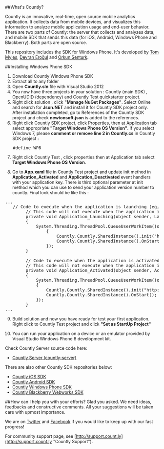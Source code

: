 ##What's Countly?

Countly is an innovative, real-time, open source mobile analytics application. 
It collects data from mobile devices, and visualizes this information to analyze 
mobile application usage and end-user behavior. There are two parts of Countly: 
the server that collects and analyzes data, and mobile SDK that sends this data 
(for iOS, Android, Windows Phone and Blackberry). Both parts are open source.

This repository includes the SDK for Windows Phone. It's developed by [Tom Myles](mailto:tom.m935@gmail.com), [Devran Eroğul](mailto:devran@gmail.com)
and [Orkun Senturk](mailto:orkun.senturk@8bitiz.com).


##Installing Windows Phone SDK

  1. Download Countly Windows Phone SDK
  2. Extract all to any folder
  3. Open **Countly.sln** file with Visual Studio 2012
  4. You now have three projects in your solution : Countly (main SDK) , OpenUDID (dependency) and Countly Test quickstarter project.
  5. Right click solution , click **"Manage NuGet Packages"**. Select Online and search for **Json.NET** and install it for Countly SDK project only. After installation completed, go to References of the Countly SDK project and check **newtonsoft.json** is added to the references.
  6. Right click Countly SDK project, click Properties, then at Application tab select appropriate **"Target Windows Phone OS Version"**. If you select Windows 7, please **comment or remove line 2 in Countly.cs** in Countly SDK project :


<pre class="prettyprint">
   #define WP8
</pre>

  7. Right click Countly Test , click properties then at Application tab select **Target Windows Phone OS Version**. 

  8. Go to **App.xaml** file in Countly Test project and update init method in **Application_Activated** and **Application_Deactivated** event handlers with your application key. There is third optional parameter at init method which you can use to send your application version number to countly. Final look should be like this :

<pre class="prettyprint">
...
   // Code to execute when the application is launching (eg, from Start)
        // This code will not execute when the application is reactivated
        private void Application_Launching(object sender, LaunchingEventArgs e)
        {
            System.Threading.ThreadPool.QueueUserWorkItem((o) =>
                {
                    Countly.Countly.SharedInstance().init("http://demo.count.ly", "YOUR_APP_KEY", "2.0");
                    Countly.Countly.SharedInstance().OnStart();
                });
        }

        // Code to execute when the application is activated (brought to foreground)
        // This code will not execute when the application is first launched
        private void Application_Activated(object sender, ActivatedEventArgs e)
        {
            System.Threading.ThreadPool.QueueUserWorkItem((o) =>
            {
                Countly.Countly.SharedInstance().init("http://demo.count.ly", "YOUR_APP_KEY", "2.0");
                Countly.Countly.SharedInstance().OnStart();
            });
        }
...
</pre>


  9. Build solution and now you have ready for test your first application. Right click to Countly Test project and click **"Set as StartUp Project"**

  10. You can run your application on a device or an emulator provided by Visual Studio Windows Phone 8 development kit.


Check Countly Server source code here: 

- [Countly Server (countly-server)](https://github.com/Countly/countly-server)

There are also other Countly SDK repositories below:

- [Countly iOS SDK](https://github.com/Countly/countly-sdk-ios)
- [Countly Android SDK](https://github.com/Countly/countly-sdk-android)
- [Countly Windows Phone SDK](https://github.com/Countly/countly-sdk-windows-phone)
- [Countly Blackberry Webworks SDK](https://github.com/Countly/countly-sdk-blackberry-webworks)

##How can I help you with your efforts?
Glad you asked. We need ideas, feedbacks and constructive comments. All your suggestions will be taken care with upmost importance. 

We are on [Twitter](http://twitter.com/gocountly) and [Facebook](http://www.facebook.com/Countly) if you would like to keep up with our fast progress!

For community support page, see [http://support.count.ly](http://support.count.ly "Countly Support").
